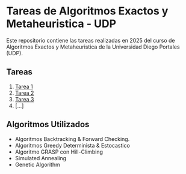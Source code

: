 # Tareas de Algoritmos Exactos y Metaheuristica - UDP
Este repositorio contiene las tareas realizadas en 2025 del curso de Algoritmos Exactos y Metaheuristica de la Universidad Diego Portales (UDP).
## Tareas
1. [Tarea 1](./Tarea1)
2. [Tarea 2](./Tarea2/)
3. [Tarea 3](./Tarea3/)
4. [...]

## Algoritmos Utilizados
- Algoritmos Backtracking & Forward Checking.
- Algoritmos Greedy Determinista & Estocastico
- Algoritmo GRASP con Hill-Climbing
- Simulated Annealing
- Genetic Algorithm
